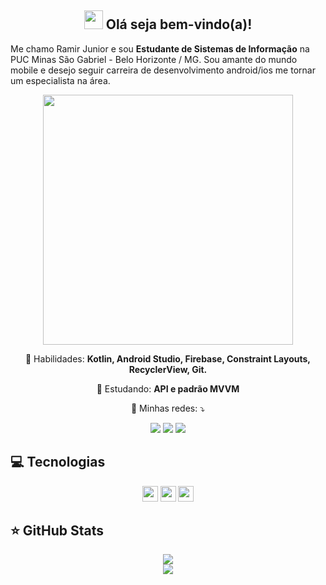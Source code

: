 <span align="center">

## <img src="https://raw.githubusercontent.com/iampavangandhi/iampavangandhi/master/gifs/Hi.gif" width="30px"> Olá seja bem-vindo(a)!</h2>

</span>
<p align="left">
  Me chamo Ramir Junior e sou <strong>Estudante de Sistemas de Informação</strong> na PUC Minas São Gabriel - Belo Horizonte / MG.
  Sou amante do mundo mobile e desejo seguir carreira de desenvolvimento android/ios me tornar um especialista na área.
</p>
<div align="center">
<img src="https://www.mygo.ge/uploads/blog/1584023795.jpg" width="400px" />
</div>


<p align="center">
  💼 Habilidades: <strong>Kotlin, Android Studio, Firebase, Constraint Layouts, RecyclerView, Git.</strong>
</p>

<p align="center">
  🚀  Estudando: <strong>API e padrão MVVM</strong>
</p>

<p align="center">
  💌 Minhas redes: ⤵️
</p>

<p align="center">
  <a href="https://www.instagram.com/junior_rbeiro/" alt="Instagram">
  <img src="https://img.shields.io/badge/-Instagram-DF0174?style=for-the-badge&logo=instagram&logoColor=white&link=https://www.instagram.com/junior_rbeiro/"/></a>
  
  <a href="https://www.facebook.com/junior.ribeiro0/" alt="Facebook">
  <img src="https://img.shields.io/badge/-Facebook-3b5998?style=for-the-badge&logo=facebook&logoColor=white&link=https://www.facebook.com/junior.ribeiro0/"/></a>
  
  <a href="https://www.linkedin.com/in/ramirjunior-/" alt="Linkedin">
  <img src="https://img.shields.io/badge/-Linkedin-0e76a8?style=for-the-badge&logo=Linkedin&logoColor=white&link=https://www.linkedin.com/in/ramirjunior-/" /></a>
</p>  

## 💻 Tecnologias

<p align="center">
  


<img src="https://img.shields.io/badge/bootstrap%20-%23563D7C.svg?&style=for-the-badge&logo=bootstrap&logoColor=white" height="25"/>
<img src="https://img.shields.io/badge/-Java-CB3837?style=flat-square&logo=java" height="25"/>
<img src="https://img.shields.io/badge/-GitHub-181717?style=flat-square&logo=github" height="25"/>



</p>

## ⭐ GitHub Stats

<p align = "center">
  <img src = "https://github-readme-stats.vercel.app/api/top-langs/?username=ramirjunior&layout=compact">
  <br><img src = "https://github-readme-stats.vercel.app/api?username=ramirjunior&theme=blue-green&show_icons=true">
 </p>
